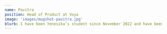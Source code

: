 ```yaml
---
name: Pavitra
position: Head of Product at Voya
image: 'images/mugshot-pavitra.jpg'
blurb: I have been Yenesika’s student since November 2022 and have been enjoying the classes thoroughly. I am calmer, more focused and less prone to body aches since I’ve been practising with her. She pays attention to detail and her calm voice and sequencing of the classes makes me feel energetic and ready to take on the day.
---
```


